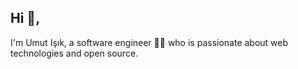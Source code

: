 ## Hi 👋, 
I'm Umut Işık, a software engineer 👨‍💻 who is passionate about web technologies and open source. 

<!-- START gadpp -->
